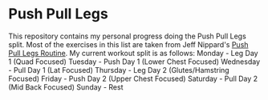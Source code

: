# Push Pull Legs

This repository contains my personal progress doing the Push Pull Legs split. Most of the exercises in this list are taken from Jeff Nippard's [Push Pull Legs Routine](https://www.youtube.com/watch?v=qVek72z3F1U).
My current workout split is as follows:
Monday - Leg Day 1 (Quad Focused)
Tuesday - Push Day 1 (Lower Chest Focused)
Wednesday - Pull Day 1 (Lat Focused)
Thursday - Leg Day 2 (Glutes/Hamstring Focused)
Friday - Push Day 2 (Upper Chest Focused)
Saturday - Pull Day 2 (Mid Back Focused)
Sunday - Rest
